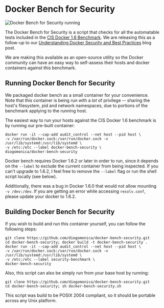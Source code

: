 # Docker Bench for Security

![Docker Bench for Security running](https://github.com/diogomonica/docker-bench-security/raw/master/benchmark_log.png?raw=true "Docker Bench for Security running")

The Docker Bench for Security is a script that checks for all the automatable tests included in the [CIS Docker 1.6 Benchmark](https://benchmarks.cisecurity.org/tools2/docker/CIS_Docker_1.6_Benchmark_v1.0.0.pdf). We are releasing this as a follow-up to our [Understanding Docker Security and Best Practices](https://blog.docker.com/2015/05/understanding-docker-security-and-best-practices/) blog post.

We are making this available as an open-source utility so the Docker community can have an easy way to self-assess their hosts and docker containers against this benchmark.

## Running Docker Bench for Security

We packaged docker bench as a small container for your convenience. Note that this container is being run with a *lot* of privilege -- sharing the host's filesystem, pid and network namespaces, due to portions of the benchmark applying to the running host.

The easiest way to run your hosts against the CIS Docker 1.6 benchmark is by running our pre-built container:


```
docker run -it --cap-add audit_control --net host --pid host \
-v /var/run/docker.sock:/var/run/docker.sock -v /usr/lib/systemd:/usr/lib/systemd \
-v /etc:/etc --label docker-bench-security \
diogomonica/docker-bench-security
```

Docker bench requires Docker 1.6.2 or later in order to run, since it depends on the `--label` to exclude the current container from being inspected. If you can't upgrade to 1.6.2, I feel free to remove the `--label` flag or run the shell script locally (see below).

Additionally, there was a bug in Docker 1.6.0 that would not allow mounting `-v /dev:/dev`. If you are getting an error while accessing `resolv.conf`, please update your docker to 1.6.2.

## Building Docker Bench for Security

If you wish to build and run this container yourself, you can follow the following steps:

```
git clone https://github.com/diogomonica/docker-bench-security.git
cd docker-bench-security; docker build -t docker-bench-security .
docker run -it --cap-add audit_control --net host --pid host \
-v /var/run/docker.sock:/var/run/docker.sock -v /usr/lib/systemd:/usr/lib/systemd \
-v /etc:/etc --label security-benchmark \
docker-bench-security
```

Also, this script can also be simply run from your base host by running:

```
git clone https://github.com/diogomonica/docker-bench-security.git
cd docker-bench-security; sh docker-bench-security.sh
```

This script was build to be POSIX 2004 compliant, so it should be portable across any Unix platform.
